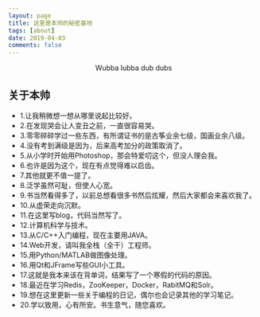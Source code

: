 ```yaml
---
layout: page
title: 这里是本帅的秘密基地
tags: [about]
date: 2019-04-03
comments: false
---
```

    
<center><a href="http://yawwq.github.io"></a> Wubba lubba dub dubs</center>

## 关于本帅
* 1.让我稍微想一想从哪里说起比较好。
* 2.在发现哭会让人变丑之前，一直很容易哭。
* 3.零零碎碎学过一些东西，有所谓证书的是古筝业余七级，国画业余八级。
* 4.没有考到满级是因为，后来高考加分的政策取消了。
* 5.从小学时开始用Photoshop，那会特爱叨这个，但没人理会我。
* 6.也许是因为这个，现在有点觉得难以启齿。
* 7.其他就更不值一提了。
* 8.泛学虽然可耻，但使人心宽。
* 9.书当然看得多了，以前总想看很多书然后炫耀，然后大家都会来喜欢我了。
* 10.从虚荣走向沉默。
* 11.在这里写blog，代码当然写了。
* 12.计算机科学与技术。
* 13.从C/C++入门编程，现在主要用JAVA。
* 14.Web开发，请叫我全栈（全干）工程师。
* 15.用Python/MATLAB做图像处理。
* 16.用Qt和JFrame写些GUI小工具。
* 17.这就是我本来该在背单词，结果写了一个寒假的代码的原因。
* 18.最近在学习Redis，ZooKeeper，Docker，RabitMQ和Solr。
* 19.想在这里更新一些关于编程的日记，偶尔也会记录其他的学习笔记。
* 20.学以致用，心有所安。书生意气，随您喜欢。